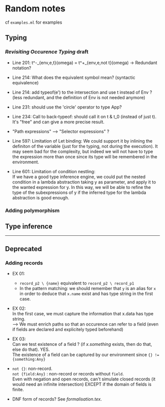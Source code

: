 # Random notes

cf `examples.ml` for examples

## Typing

### *Revisiting Occurence Typing* draft  

- Line 201: t^-\_{env,e,t}(omega) = t^+_{env,e,not t}(omega)   ->    Redundant notation?

- Line 214: What does the equivalent symbol mean? (syntactic equivalence)

- Line 214: add typeof(e') to the intersection and use t instead of Env ? (less redundant, and the definition of Env is not needed anymore)

- Line 231: should use the 'circle' operator to type App?

- Line 234: Call to back-typeof: should call it on t & t_0 (instead of just t). It's "free" and can give a more precise result.

- "Path expressions" --> "Selector expressions" ?

- Line 597: Limitation of Let binding:
We could support it by inlining the definiton of the variable (just for the typing, not during the execution). It may seem bad for the complexity, but indeed we will not have to type the expression more than once since its type will be remembered in the environment.

- Line 601: Limitation of condition nestling:  
If we have a good type inference engine, we could put the nested condition in a lambda abstraction taking y as parameter, and apply it to the wanted expression for y. In this way, we will be able to refine the type of the subexpressions of y if the inferred type for the lambda abstraction is good enough.

### Adding polymorphism

## Type inference

-------------

## Deprecated

### Adding records

- EX 01:  
  - `record_p2 \ {name}` equivalent to `record_p2 \ record_p1`
  - In the pattern matching: we should remember that `y` is an alias for `x`  
  in order to deduce that `x.name` exist and has type string in the first case.

- EX 02:  
  In the first case, we must capture the information that x.data has type string.  
  --> We must enrich paths so that an occurence can refer to a field
  (even if fields are declared and explicitely typed beforehand)

- EX 03:  
  Can we test existence of a field ? (if *x.something* exists, then do that, else do that). YES.  
  The existence of a field can be captured by our environment since `{} != {something:Any}`

- `not {}`: non-record.  
  `not {field:Any}` : non-record or records without `field`.  
  Even with negation and open records, can't simulate closed records (it would need an infinite intersection) EXCEPT if the domain of fields is finite.

- DNF form of records? See *formalisation.tex*.

